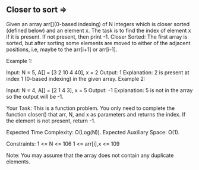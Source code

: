 Closer to sort  =>
---------------


Given an array arr[](0-based indexing) of N integers which is closer sorted (defined below) and an element x. The task is to find the index of element x if it is present. If not present, then print -1.
Closer Sorted: The first array is sorted, but after sorting some elements are moved to either of the adjacent positions, i.e, maybe to the arr[i+1] or arr[i-1].

Example 1:

Input: N = 5, A[] = [3 2 10 4 40], x = 2
Output: 1
Explanation: 2 is present at index 1 
(0-based indexing) in the given array.
Example 2:

Input: N = 4, A[] = [2 1 4 3], x = 5
Output: -1
Explanation: 
5 is not in the array so the output will 
be -1.

Your Task:
This is a function problem. You only need to complete the function closer() that arr, N, and x as parameters and returns the index. If the element is not present, return -1.

Expected Time Complexity: O(Log(N)).
Expected Auxiliary Space: O(1).

Constraints:
1 <= N <= 106
1 <= arr[i],x <= 109

Note: You may assume that the array does not contain any duplicate elements. 

